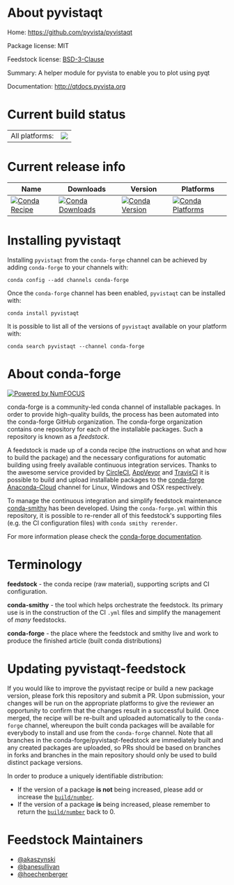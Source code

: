 About pyvistaqt
===============

Home: https://github.com/pyvista/pyvistaqt

Package license: MIT

Feedstock license: [BSD-3-Clause](https://github.com/conda-forge/pyvistaqt-feedstock/blob/master/LICENSE.txt)

Summary: A helper module for pyvista to enable you to plot using pyqt

Documentation: http://qtdocs.pyvista.org

Current build status
====================


<table><tr><td>All platforms:</td>
    <td>
      <a href="https://dev.azure.com/conda-forge/feedstock-builds/_build/latest?definitionId=10180&branchName=master">
        <img src="https://dev.azure.com/conda-forge/feedstock-builds/_apis/build/status/pyvistaqt-feedstock?branchName=master">
      </a>
    </td>
  </tr>
</table>

Current release info
====================

| Name | Downloads | Version | Platforms |
| --- | --- | --- | --- |
| [![Conda Recipe](https://img.shields.io/badge/recipe-pyvistaqt-green.svg)](https://anaconda.org/conda-forge/pyvistaqt) | [![Conda Downloads](https://img.shields.io/conda/dn/conda-forge/pyvistaqt.svg)](https://anaconda.org/conda-forge/pyvistaqt) | [![Conda Version](https://img.shields.io/conda/vn/conda-forge/pyvistaqt.svg)](https://anaconda.org/conda-forge/pyvistaqt) | [![Conda Platforms](https://img.shields.io/conda/pn/conda-forge/pyvistaqt.svg)](https://anaconda.org/conda-forge/pyvistaqt) |

Installing pyvistaqt
====================

Installing `pyvistaqt` from the `conda-forge` channel can be achieved by adding `conda-forge` to your channels with:

```
conda config --add channels conda-forge
```

Once the `conda-forge` channel has been enabled, `pyvistaqt` can be installed with:

```
conda install pyvistaqt
```

It is possible to list all of the versions of `pyvistaqt` available on your platform with:

```
conda search pyvistaqt --channel conda-forge
```


About conda-forge
=================

[![Powered by NumFOCUS](https://img.shields.io/badge/powered%20by-NumFOCUS-orange.svg?style=flat&colorA=E1523D&colorB=007D8A)](http://numfocus.org)

conda-forge is a community-led conda channel of installable packages.
In order to provide high-quality builds, the process has been automated into the
conda-forge GitHub organization. The conda-forge organization contains one repository
for each of the installable packages. Such a repository is known as a *feedstock*.

A feedstock is made up of a conda recipe (the instructions on what and how to build
the package) and the necessary configurations for automatic building using freely
available continuous integration services. Thanks to the awesome service provided by
[CircleCI](https://circleci.com/), [AppVeyor](https://www.appveyor.com/)
and [TravisCI](https://travis-ci.com/) it is possible to build and upload installable
packages to the [conda-forge](https://anaconda.org/conda-forge)
[Anaconda-Cloud](https://anaconda.org/) channel for Linux, Windows and OSX respectively.

To manage the continuous integration and simplify feedstock maintenance
[conda-smithy](https://github.com/conda-forge/conda-smithy) has been developed.
Using the ``conda-forge.yml`` within this repository, it is possible to re-render all of
this feedstock's supporting files (e.g. the CI configuration files) with ``conda smithy rerender``.

For more information please check the [conda-forge documentation](https://conda-forge.org/docs/).

Terminology
===========

**feedstock** - the conda recipe (raw material), supporting scripts and CI configuration.

**conda-smithy** - the tool which helps orchestrate the feedstock.
                   Its primary use is in the construction of the CI ``.yml`` files
                   and simplify the management of *many* feedstocks.

**conda-forge** - the place where the feedstock and smithy live and work to
                  produce the finished article (built conda distributions)


Updating pyvistaqt-feedstock
============================

If you would like to improve the pyvistaqt recipe or build a new
package version, please fork this repository and submit a PR. Upon submission,
your changes will be run on the appropriate platforms to give the reviewer an
opportunity to confirm that the changes result in a successful build. Once
merged, the recipe will be re-built and uploaded automatically to the
`conda-forge` channel, whereupon the built conda packages will be available for
everybody to install and use from the `conda-forge` channel.
Note that all branches in the conda-forge/pyvistaqt-feedstock are
immediately built and any created packages are uploaded, so PRs should be based
on branches in forks and branches in the main repository should only be used to
build distinct package versions.

In order to produce a uniquely identifiable distribution:
 * If the version of a package **is not** being increased, please add or increase
   the [``build/number``](https://conda.io/docs/user-guide/tasks/build-packages/define-metadata.html#build-number-and-string).
 * If the version of a package **is** being increased, please remember to return
   the [``build/number``](https://conda.io/docs/user-guide/tasks/build-packages/define-metadata.html#build-number-and-string)
   back to 0.

Feedstock Maintainers
=====================

* [@akaszynski](https://github.com/akaszynski/)
* [@banesullivan](https://github.com/banesullivan/)
* [@hoechenberger](https://github.com/hoechenberger/)


